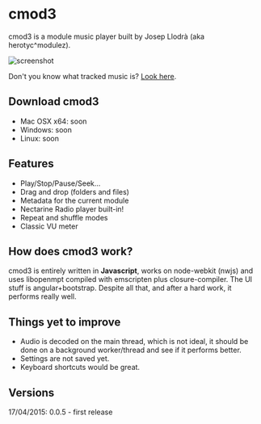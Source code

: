 # cmod3

cmod3 is a module music player built by Josep Llodrà (aka herotyc^modulez).

![screenshot](https://raw.githubusercontent.com/jllodra/cmod3/master/screenshot.png "screenshot")

Don't you know what tracked music is? [Look here](http://en.wikipedia.org/wiki/Music_tracker).

## Download cmod3

* Mac OSX x64: soon
* Windows: soon
* Linux: soon


## Features

* Play/Stop/Pause/Seek...
* Drag and drop (folders and files)
* Metadata for the current module
* Nectarine Radio player built-in!
* Repeat and shuffle modes
* Classic VU meter

## How does cmod3 work?

cmod3 is entirely written in **Javascript**, works on node-webkit (nwjs) and uses libopenmpt compiled with emscripten plus closure-compiler. The UI stuff is angular+bootstrap. Despite all that, and after a hard work, it performs really well.

## Things yet to improve

* Audio is decoded on the main thread, which is not ideal, it should be done on a background worker/thread and see if it performs better.
* Settings are not saved yet.
* Keyboard shortcuts would be great.

## Versions

17/04/2015: 0.0.5 - first release


